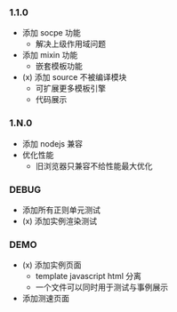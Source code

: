 

### 1.1.0

- 添加 socpe 功能
  - 解决上级作用域问题
- 添加 mixin 功能
  - 嵌套模板功能
- (x) 添加 source 不被编译模块
  - 可扩展更多模板引擎
  - 代码展示


### 1.N.0

- 添加 nodejs 兼容
- 优化性能
  - 旧浏览器只兼容不给性能最大优化


### DEBUG

- 添加所有正则单元测试
- (x) 添加实例渲染测试


### DEMO

- (x) 添加实例页面
  - template javascript html 分离
  - 一个文件可以同时用于测试与事例展示
- 添加测速页面